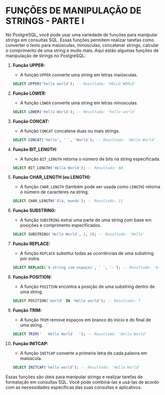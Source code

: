 # FUNÇÕES DE MANIPULAÇÃO DE STRINGS - PARTE I
No PostgreSQL, você pode usar uma variedade de funções para manipular strings em consultas SQL. Essas funções permitem realizar tarefas como converter o texto para maiúsculas, minúsculas, concatenar strings, calcular o comprimento de uma string e muito mais. Aqui estão algumas funções de manipulação de strings no PostgreSQL:

1. **Função UPPER:**
   - A função `UPPER` converte uma string em letras maiúsculas.
   ```sql
   SELECT UPPER('hello world'); -- Resultado: 'HELLO WORLD'
   ```

2. **Função LOWER:**
   - A função `LOWER` converte uma string em letras minúsculas.
   ```sql
   SELECT LOWER('Hello World'); -- Resultado: 'hello world'
   ```

3. **Função CONCAT:**
   - A função `CONCAT` concatena duas ou mais strings.
   ```sql
   SELECT CONCAT('Hello', ' ', 'World'); -- Resultado: 'Hello World'
   ```

4. **Função BIT_LENGTH:**
   - A função `BIT_LENGTH` retorna o número de bits na string especificada.
   ```sql
   SELECT BIT_LENGTH('Hello World'); -- Resultado: 88
   ```

5. **Função CHAR_LENGTH (ou LENGTH):**
   - A função `CHAR_LENGTH` (também pode ser usada como `LENGTH`) retorna o número de caracteres na string.
   ```sql
   SELECT CHAR_LENGTH('Olá, mundo'); -- Resultado: 11
   ```

6. **Função SUBSTRING:**
   - A função `SUBSTRING` extrai uma parte de uma string com base em posições e comprimento especificados.
   ```sql
   SELECT SUBSTRING('Hello World', 1, 5); -- Resultado: 'Hello'
   ```

7. **Função REPLACE:**
   - A função `REPLACE` substitui todas as ocorrências de uma substring por outra.
   ```sql
   SELECT REPLACE('A string com espaços', ' ', '-'); -- Resultado: 'A-string-com-espaços'
   ```

8. **Função POSITION:**
   - A função `POSITION` encontra a posição de uma substring dentro de uma string.
   ```sql
   SELECT POSITION('world' IN 'Hello world'); -- Resultado: 7
   ```

9. **Função TRIM:**
   - A função `TRIM` remove espaços em branco do início e do final de uma string.
   ```sql
   SELECT TRIM('   Hello World   '); -- Resultado: 'Hello World'
   ```

10. **Função INITCAP:**
    - A função `INITCAP` converte a primeira letra de cada palavra em maiúscula.
    ```sql
    SELECT INITCAP('hello world'); -- Resultado: 'Hello World'
    ```

Essas funções são úteis para manipular strings e realizar tarefas de formatação em consultas SQL. Você pode combiná-las e usá-las de acordo com as necessidades específicas das suas consultas e aplicativos.